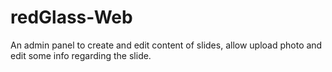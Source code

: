 # redGlass-Web

An admin panel to create and edit content of slides, allow upload photo and edit some info regarding the slide.
